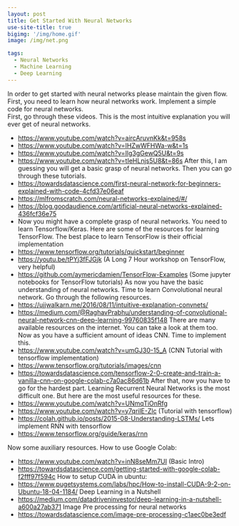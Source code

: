 ```yaml
---
layout: post
title: Get Started With Neural Networks 
use-site-title: true
bigimg: '/img/home.gif'
image: /img/net.png

tags:
  - Neural Networks
  - Machine Learning
  - Deep Learning
---
```

In order to get started with neural networks please maintain the given flow. First, you need to learn how neural networks work. Implement a simple code for neural networks. <br>
First, go through these videos. This is the most intuitive explanation you will ever get of neural networks.
* https://www.youtube.com/watch?v=aircAruvnKk&t=958s
* https://www.youtube.com/watch?v=IHZwWFHWa-w&t=1s
* https://www.youtube.com/watch?v=Ilg3gGewQ5U&t=9s
* https://www.youtube.com/watch?v=tIeHLnjs5U8&t=86s
After this, I am guessing you will get a basic grasp of neural networks. Then you can go through these tutorials.
* https://towardsdatascience.com/first-neural-network-for-beginners-explained-with-code-4cfd37e06eaf
* https://mlfromscratch.com/neural-networks-explained/#/
* https://blog.goodaudience.com/artificial-neural-networks-explained-436fcf36e75
* Now you might have a complete grasp of neural networks. You need to learn Tensorflow/Keras. Here are some of the resources for learning TensorFlow. The best place to learn TensorFlow is their official implementation 
* https://www.tensorflow.org/tutorials/quickstart/beginner
* https://youtu.be/tPYj3fFJGjk  (A Long 7 Hour workshop on TensorFlow, very helpful) 
* https://github.com/aymericdamien/TensorFlow-Examples (Some jupyter notebooks for TensorFlow tutorials)
As now you have the basic understanding of neural networks. Time to learn Convolutional neural network. Go through the following resources. 
* https://ujjwalkarn.me/2016/08/11/intuitive-explanation-convnets/
* https://medium.com/@RaghavPrabhu/understanding-of-convolutional-neural-network-cnn-deep-learning-99760835f148
There are many available resources on the internet. You can take a look at them too.
Now as you have a sufficient amount of ideas CNN. Time to implement this. 
* https://www.youtube.com/watch?v=umGJ30-15_A (CNN Tutorial with tensorflow implementation)
* https://www.tensorflow.org/tutorials/images/cnn
* https://towardsdatascience.com/tensorflow-2-0-create-and-train-a-vanilla-cnn-on-google-colab-c7a0ac86d61b
After that, now you have to go for the hardest part. Learning Recurrent Neural Networks is the most difficult one. But here are the most useful resources for these. 
* https://www.youtube.com/watch?v=UNmqTiOnRfg
* https://www.youtube.com/watch?v=y7qrilE-Zlc (Tutorial with tensorflow) 
* https://colah.github.io/posts/2015-08-Understanding-LSTMs/
Lets implement RNN with tensorflow
* https://www.tensorflow.org/guide/keras/rnn

Now some auxiliary resources. 
How to use Google Colab: 
* https://www.youtube.com/watch?v=inN8seMm7UI (Basic Intro) 
* https://towardsdatascience.com/getting-started-with-google-colab-f2fff97f594c
How to setup CUDA in ubuntu:
* https://www.pugetsystems.com/labs/hpc/How-to-install-CUDA-9-2-on-Ubuntu-18-04-1184/
Deep Learning in a Nutshell
* https://medium.com/datadriveninvestor/deep-learning-in-a-nutshell-a600a27ab371 
Image Pre processing for neural networks
* https://towardsdatascience.com/image-pre-processing-c1aec0be3edf
